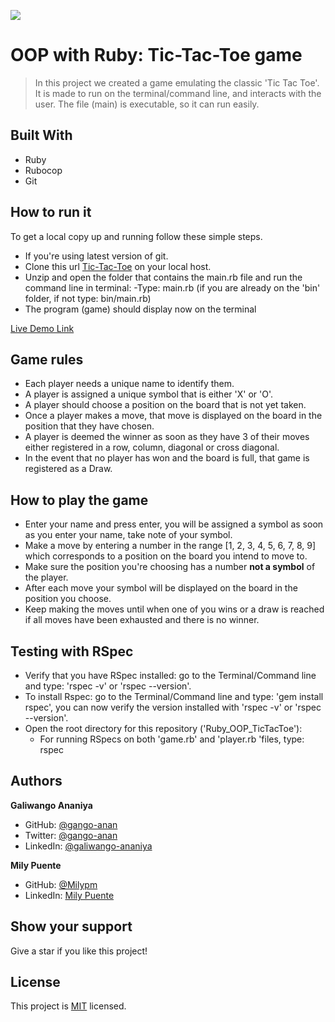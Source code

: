 ![](https://img.shields.io/badge/Microverse-blueviolet)
# OOP with Ruby: Tic-Tac-Toe game

> In this project we created a game emulating the classic 'Tic Tac Toe'.
It is made to run on the terminal/command line, and interacts with the user.
The file (main) is executable, so it can run easily.

## Built With
- Ruby
- Rubocop
- Git

## How to run it
To get a local copy up and running follow these simple steps.
* If you're using latest version of git.
* Clone this url [Tic-Tac-Toe](https://github.com/Milypm/Ruby_OOP_TicTacToe.git) on your local host.
* Unzip and open the folder that contains the main.rb file and run the command line in terminal:
-Type: main.rb (if you are already on the 'bin' folder, if not type: bin/main.rb)
* The program (game) should display now on the terminal

[Live Demo Link](https://repl.it/@Milypm/RubyOOPTicTacToe#bin/main.rb)

## Game rules
- Each player needs a unique name to identify them.
- A player is assigned a unique symbol that is either 'X' or 'O'.
- A player should choose a position on the board that is not yet taken.
- Once a player makes a move, that move is displayed on the board in the position that they have chosen.
- A player is deemed the winner as soon as they have 3 of their moves either registered in a row, column, diagonal or cross diagonal.
- In the event that no player has won and the board is full, that game is registered as a Draw.
​
## How to play the game
- Enter your name and press enter, you will be assigned a symbol as soon as you enter your name, take note of your symbol.
- Make a move by entering a number in the range [1, 2, 3, 4, 5, 6, 7, 8, 9] which corresponds to a position on the board you intend to move to.
- Make sure the position you're choosing has a number **not a symbol** of the player.
- After each move your symbol will be displayed on the board in the position you choose.
- Keep making the moves until when one of you wins or a draw is reached if all moves have been exhausted and there is no winner.

## Testing with RSpec
- Verify that you have RSpec installed: go to the Terminal/Command line and type: 'rspec -v' or 'rspec --version'.
- To install Rspec: go to the Terminal/Command line and type: 'gem install rspec', you can now verify the version installed with 'rspec -v' or 'rspec --version'.
- Open the root directory for this repository ('Ruby_OOP_TicTacToe'):
    - For running RSpecs on both 'game.rb' and 'player.rb 'files, type: rspec

## Authors
**Galiwango Ananiya**
- GitHub: [@gango-anan](https://github.com/gango-anan)
- Twitter: [@gango-anan](https://twitter.com/gango_anan)
- LinkedIn: [@galiwango-ananiya](https://www.linkedin.com/in/galiwango-ananiya-0800821b4/)

**Mily Puente**
- GitHub: [@Milypm](https://github.com/Milypm)
- LinkedIn: [Mily Puente](https://www.linkedin.com/in/milypuentem/)

## Show your support
Give a star if you like this project!

## License
This project is [MIT](https://github.com/Milypm/Ruby_OOP_TicTacToe/blob/develop/LICENSE) licensed.